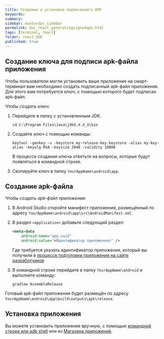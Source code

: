 ```yaml
---
title: Создание и установка подписанного APK
keywords:
summary:
sidebar: evotordoc_sidebar
permalink: doc_react_generatingsignedapk.html
tags: [terminal, react]
folder: react_SDK
published: true
---
```


## Создание ключа для подписи apk-файла приложения

Чтобы пользователи могли установить ваше приложение на смарт-терминал вам необходимо создать подписанный apk-файл приложения. Для этого вам потребуется ключ, с помощью которого будет подписан apk-файл.

*Чтобы создать ключ:*

1. Перейдите в папку с установленным JDK.

   ```
   cd C:\Program Files\Java\jdkX.X.X_X\bin
   ```

2. Создайте ключ с помощью команды:

   ```
   keytool -genkey -v -keystore my-release-key.keystore -alias my-key-alias -keyalg RSA -keysize 2048 -validity 10000
   ```

   В процессе создания ключа ответьте на вопросы, которые будут появляться в командной строке.

3. Скопируйте ключ в папку `YourAppName\android\app`.

## Создание apk-файла

*Чтобы создать apk-файл приложения:*

1. В Android Studio откройте манифест приложения, размещённый по адресу `YourAppName\android\app\src\AndroidManifest.xml`.
2. В раздел `<application>` добавьте следующий раздел:

   ```xml
   <meta-data
       android:name="app_uuid"
       android:value="<Идентификатор приложения>" />
   ```
   Где требуется указать идентификатор приложения, который вы получили в [процессе подготовки приложения на сайте разработчиков](./doc_java_app_tutorial.html#devSiteSettingUp)
3. В командной строке перейдите в папку `YourAppName\android` и выполните команду:

   ```
   gradlew AssembleRelease
   ```

  Готовый apk-файл приложения будет размещён по адресу `YourAppName\android\app\build\outputs\apk\release`.



## Установка приложения

Вы можете установить приложение вручную, с помощью [командной строки или adb shell](./doc_app_installation.html#adb-shell) или из [Магазина приложений](./doc_app_installation.html#MarkeplaceAppInstallation).
